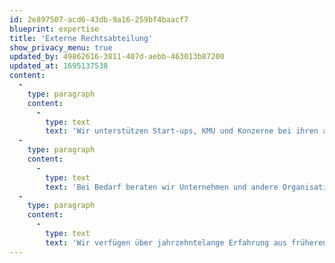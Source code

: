 ```yaml
---
id: 2e897507-acd6-43db-9a16-259bf4baacf7
blueprint: expertise
title: 'Externe Rechtsabteilung'
show_privacy_menu: true
updated_by: 49862616-3811-407d-aebb-463013b87200
updated_at: 1695137538
content:
  -
    type: paragraph
    content:
      -
        type: text
        text: 'Wir unterstützen Start-ups, KMU und Konzerne bei ihren anspruchsvollen täglichen Aufgaben im Zusammenhang mit allen Aspekten des Wirtschafts-, Gesellschafts-, Arbeits- und Wettbewerbsrechts (inkl. Entwurf, Prüfung, Verhandlung und Abschluss aller Arten von Verträgen, Corporate Housekeeping, Handelsregisteranmeldungen, Corporate Governance, Digitalisierungsprojekte, Tokenisierung, Smart-Contract-Lösungen usw.). Zudem bieten wir die Dienste eines externen Datenschutzbeauftragten (DPO) und eines (regulatorischen) Compliance-Beauftragten an.'
  -
    type: paragraph
    content:
      -
        type: text
        text: 'Bei Bedarf beraten wir Unternehmen und andere Organisationen beim Aufbau einer eigenen Rechtsabteilung und beim Einsatz moderner LegalTech-Produkte.'
  -
    type: paragraph
    content:
      -
        type: text
        text: 'Wir verfügen über jahrzehntelange Erfahrung aus früheren Tätigkeiten in rechtlichen Führungspositionen in diversen Grossunternehmen.'
---
```

